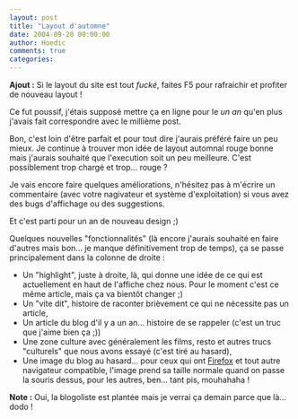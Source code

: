 ```yaml
---
layout: post
title: "Layout d'automne"
date: 2004-09-20 00:00:00
author: Hoedic
comments: true
categories: 
---
```



**Ajout :** Si le layout du site est tout *fucké*, faites F5 pour rafraichir et profiter de nouveau layout !

Ce fut poussif, j'étais supposé mettre ça en ligne pour le *un an* qu'en plus j'avais fait correspondre avec le millième post.

Bon, c'est loin d'être parfait et pour tout dire j'aurais préféré faire un peu mieux. Je continue à trouver mon idée de layout automnal rouge bonne mais j'aurais souhaité que l'execution soit un peu meilleure. C'est possiblement trop chargé et trop... rouge ?

Je vais encore faire quelques améliorations, n'hésitez pas à m'écrire un commentaire (avec votre nagivateur et système d'exploitation) si vous avez des bugs d'affichage ou des suggestions.

Et c'est parti pour un an de nouveau design ;)

Quelques nouvelles "fonctionnalités" (là encore j'aurais souhaité en faire d'autres mais bon... je manque définitivement trop de temps), ça se passe principalement dans la colonne de droite :
-  Un "highlight", juste à droite, là, qui donne une idée de ce qui est actuellement en haut de l'affiche chez nous. Pour le moment c'est ce même article, mais ça va bientôt changer ;)
-  Un "vite dit", histoire de raconter brièvement ce qui ne nécessite pas un article,
-  Un article du blog d'il y a un an... histoire de se rappeler (c'est un truc que j'aime bien ça ;))
-  Une zone culture avec généralement les films, resto et autres trucs "culturels" que nous avons essayé (c'est tiré au hasard),
-  Une image du blog au hasard... pour ceux qui ont [Firefox](http://www.mozilla.org/products/firefox/) et tout autre navigateur compatible, l'image prend sa taille normale quand on passe la souris dessus, pour les autres, ben... tant pis, mouhahaha !

**Note :** Oui, la blogoliste est plantée mais je verrai ça demain parce que là... dodo !